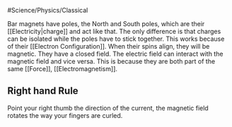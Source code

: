 #Science/Physics/Classical 

Bar magnets have poles, the North and South poles, which are their [[Electricity|charge]] and act like that. The only difference is that charges can be isolated while the poles have to stick together. This works because of their [[Electron Configuration]]. When their spins align, they will be magnetic. They have a closed field. The electric field can interact with the magnetic field and vice versa. This is because they are both part of the same [[Force]], [[Electromagnetism]]. 

## Right hand Rule 

Point your right thumb the direction of the current, the magnetic field rotates the way your fingers are curled. 
